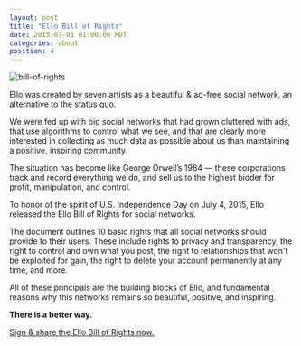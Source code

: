 ```yaml
---
layout: post
title: "Ello Bill of Rights"
date: 2015-07-01 01:00:00 MDT
categories: about
position: 4
---
```


![bill-of-rights](https://d324imu86q1bqn.cloudfront.net/uploads/asset/attachment/693814/ello-xhdpi-b62bd5c3.jpg)

Ello was created by seven artists as a beautiful & ad-free social network, an alternative to the status quo.

We were fed up with big social networks that had grown cluttered with ads, that use algorithms to control what we see, and that are clearly more interested in collecting as much data as possible about us than maintaining a positive, inspiring community.

The situation has become like George Orwell’s 1984 — these corporations track and record everything we do, and sell us to the highest bidder for profit, manipulation, and control.

To honor of the spirit of U.S. Independence Day on July 4, 2015, Ello released the Ello Bill of Rights for social networks.

The document outlines 10 basic rights that all social networks should provide to their users. These include rights to privacy and transparency, the right to control and own what you post, the right to relationships that won't be exploited for gain, the right to delete your account permanently at any time, and more.

All of these principals are the building blocks of Ello, and fundamental reasons why this networks remains so beautiful, positive, and inspiring.

**There is a better way.**

[Sign & share the Ello Bill of Rights now.](https://bill-of-rights.ello.co/)
